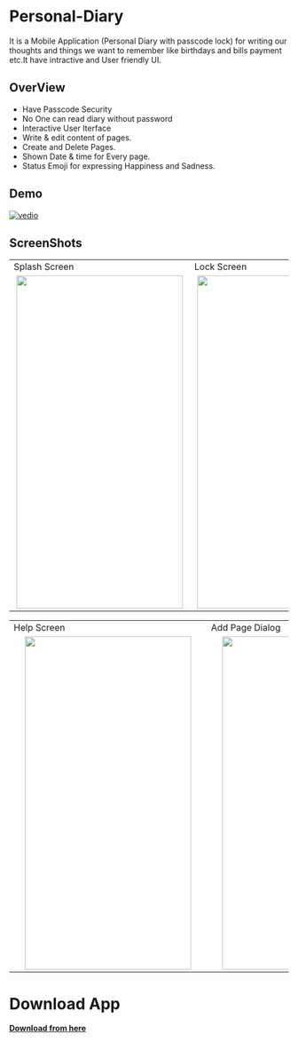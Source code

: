 # Personal-Diary
It is a Mobile Application (Personal Diary with passcode lock) for writing our thoughts and things we want to remember like birthdays and bills payment etc.It have intractive and User friendly UI. 
## OverView
- Have Passcode Security 
- No One can read diary without password
- Interactive User Iterface
- Write & edit content of pages.
- Create and Delete Pages.
- Shown Date & time for Every page.
- Status Emoji for expressing Happiness and Sadness.

## Demo
[![vedio](https://user-images.githubusercontent.com/61556206/110300976-9492fd00-801d-11eb-83b5-29bac00aa4a3.gif)](https://user-images.githubusercontent.com/61556206/110301421-11be7200-801e-11eb-9c3e-ef0e3edd9f12.mp4)
## ScreenShots
<table>
  <tr>
    <td>Splash Screen</td>
     <td>Lock Screen</td>
     <td>Home Screen</td>
  </tr>
  <tr>
    <td><img src = "https://user-images.githubusercontent.com/61556206/110298094-2e58ab00-801a-11eb-98cb-65a95e9d9770.jpg" width = "300" height = "600" hspace="5"></td>
    <td><img src = "https://user-images.githubusercontent.com/61556206/110298108-331d5f00-801a-11eb-87fa-8aa4d8c91363.jpg" width = "300" height = "600" hspace="5"></td>
    <td><img src = "https://user-images.githubusercontent.com/61556206/110298117-357fb900-801a-11eb-9363-2d3e880735a9.jpg" width = "300" height = "600" hspace="5"></td>
  </tr>
 </table>
 <table>
  <tr>
    <td>Help Screen</td>
     <td>Add Page Dialog</td>
  </tr>
  <tr>
    <td><img src = "https://user-images.githubusercontent.com/61556206/110298125-37e21300-801a-11eb-85f7-f0ca4a536ba8.jpg" width = "300" height = "600" hspace="20"></td>
    <td><img src = "https://user-images.githubusercontent.com/61556206/110298131-3add0380-801a-11eb-8104-94a94bcc423e.jpg" width = "300" height = "600" hspace="20"></td>
  </tr>
 </table>

# Download App
[**Download from here**](https://1drv.ms/u/s!AkXlM134GfrsiUPjgz3K6NkBq1VM?e=znfgHi)

